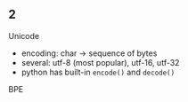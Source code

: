 ## 2

Unicode
- encoding: char -> sequence of bytes
- several: utf-8 (most popular), utf-16, utf-32
- python has built-in `encode()` and `decode()`

BPE